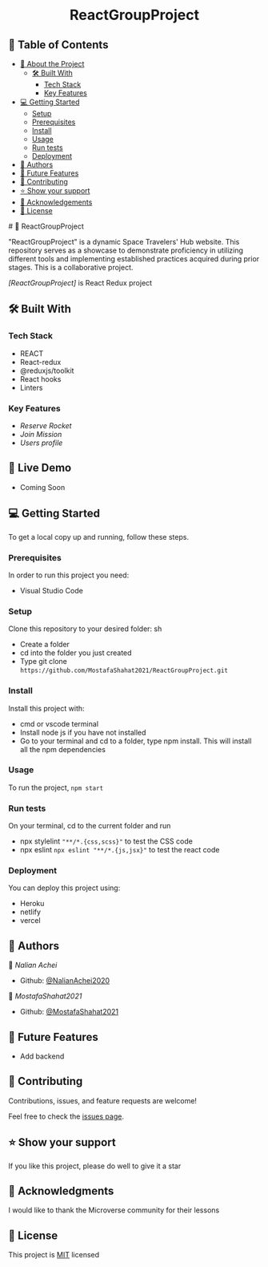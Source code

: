 <a name="readme-top"></a>

<div align="center">

  <br/>

  <h1><b>ReactGroupProject</b></h1>

</div>

## 📗 Table of Contents

- [📖 About the Project](#about-project)
  - [🛠 Built With](#built-with)
    - [Tech Stack](#tech-stack)
    - [Key Features](#key-features)
- [💻 Getting Started](#getting-started)
  - [Setup](#setup)
  - [Prerequisites](#prerequisites)
  - [Install](#install)
  - [Usage](#usage)
  - [Run tests](#run-tests)
  - [Deployment](#deployment)
- [👥 Authors](#authors)
- [🔭 Future Features](#future-features)
- [🤝 Contributing](#contributing)
- [⭐️ Show your support](#support)
- [🙏 Acknowledgements](#acknowledgements)
- [📝 License](#license)

<!-- PROJECT DESCRIPTION --># 📖 ReactGroupProject <a name="about-project"></a>

"ReactGroupProject" is a dynamic Space Travelers' Hub website. This repository serves as a showcase to demonstrate proficiency in utilizing different tools and implementing established practices acquired during prior stages. This is a collaborative project.

_[ReactGroupProject]_ is React Redux project

## 🛠 Built With <a name="built-with"></a>

### Tech Stack <a name="tech-stack"></a>

- REACT
- React-redux
- @reduxjs/toolkit
- React hooks
- Linters

### Key Features <a name="key-features"></a>

- _Reserve Rocket_
- _Join Mission_
- _Users profile_

## 🚀 Live Demo

- Coming Soon

## 💻 Getting Started <a name="getting-started"></a>

To get a local copy up and running, follow these steps.

### Prerequisites

In order to run this project you need:

- Visual Studio Code

### Setup

Clone this repository to your desired folder:
sh

- Create a folder
- cd into the folder you just created
- Type git clone `https://github.com/MostafaShahat2021/ReactGroupProject.git`

### Install

Install this project with:

- cmd or vscode terminal
- Install node js if you have not installed
- Go to your terminal and cd to a folder, type npm install. This will install all the npm dependencies

### Usage

To run the project, `npm start`

### Run tests

On your terminal, cd to the current folder and run

- npx stylelint `"**/*.{css,scss}"` to test the CSS code
- npx eslint `npx eslint "**/*.{js,jsx}"` to test the react code

### Deployment

You can deploy this project using:

- Heroku
- netlify
- vercel

## 👥 Authors <a name="authors"></a>

👤 _Nalian Achei_

- Github: [@NalianAchei2020](https://github.com/NalianAchei2020)

👤 _MostafaShahat2021_

- Github: [@MostafaShahat2021](https://github.com/MostafaShahat2021)

## 🔭 Future Features <a name="future-features"></a>

- Add backend

## 🤝 Contributing <a name="contributing"></a>

Contributions, issues, and feature requests are welcome!

Feel free to check the [issues page](https://github.com/MostafaShahat2021/ReactGroupProject/issues).

## ⭐️ Show your support <a name="support"></a>

If you like this project, please do well to give it a star

## 🙏 Acknowledgments <a name="acknowledgements"></a>

I would like to thank the Microverse community for their lessons

## 📝 License <a name="license"></a>

This project is [MIT](https://github.com/MostafaShahat2021/ReactGroupProject/blob/Add_appFeatures/LICENSE) licensed
